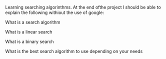 Learning searching algorinthms. At the end ofthe project l should be able to explain the following withiout the use of google:

What is a search algorithm

What is a linear search

What is a binary search

What is the best search algorithm to use depending on your needs
